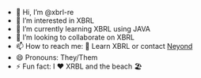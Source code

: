 - 👋 Hi, I’m @xbrl-re
- 👀 I’m interested in XBRL
- 🌱 I’m currently learning XBRL using JAVA
- 💞️ I’m looking to collaborate on XBRL
- 📫 How to reach me: 📖 Learn XBRL or contact [Neyond](http://neyond.pt)
- 😄 Pronouns: They/Them
- ⚡ Fun fact: I ❤️ XRBL and the beach 🏖️



